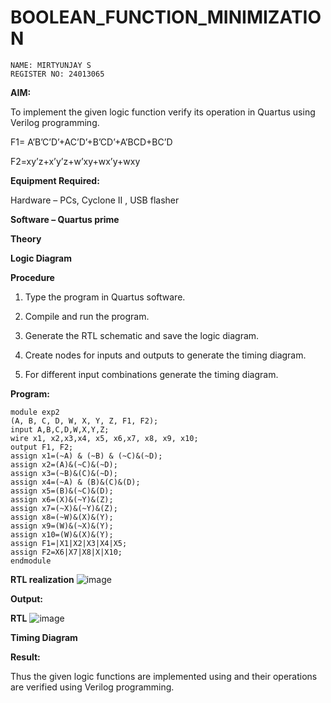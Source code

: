 # BOOLEAN_FUNCTION_MINIMIZATION
```
NAME: MIRTYUNJAY S
REGISTER NO: 24013065
```
**AIM:**

To implement the given logic function verify its operation in Quartus using Verilog programming.

F1= A’B’C’D’+AC’D’+B’CD’+A’BCD+BC’D 

F2=xy’z+x’y’z+w’xy+wx’y+wxy

**Equipment Required:**

Hardware – PCs, Cyclone II , USB flasher

**Software – Quartus prime**

**Theory**

**Logic Diagram**

**Procedure**

1.	Type the program in Quartus software.

2.	Compile and run the program.

3.	Generate the RTL schematic and save the logic diagram.

4.	Create nodes for inputs and outputs to generate the timing diagram.

5.	For different input combinations generate the timing diagram.


**Program:**
```
module exp2
(A, B, C, D, W, X, Y, Z, F1, F2);
input A,B,C,D,W,X,Y,Z;
wire x1, x2,x3,x4, x5, x6,x7, x8, x9, x10;
output F1, F2;
assign x1=(~A) & (~B) & (~C)&(~D);
assign x2=(A)&(~C)&(~D);
assign x3=(~B)&(C)&(~D);
assign x4=(~A) & (B)&(C)&(D);
assign x5=(B)&(~C)&(D);
assign x6=(X)&(~Y)&(Z);
assign x7=(~X)&(~Y)&(Z);
assign x8=(~W)&(X)&(Y);
assign x9=(W)&(~X)&(Y);
assign x10=(W)&(X)&(Y);
assign F1=|X1|X2|X3|X4|X5;
assign F2=X6|X7|X8|X|X10;
endmodule

```


**RTL realization**
![image](https://github.com/user-attachments/assets/e958522f-529b-4642-984b-8b8bc316a44f)

**Output:**

**RTL**
![image](https://github.com/user-attachments/assets/a271afb5-fbbe-4f1e-92e7-cf298495fa5e)

**Timing Diagram**

**Result:**

Thus the given logic functions are implemented using and their operations are verified using Verilog programming.

